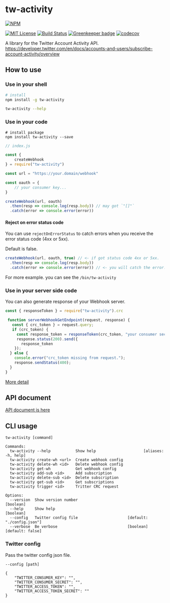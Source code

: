 # tw-activity


[![NPM](https://nodei.co/npm/tw-activity.png)](https://nodei.co/npm/tw-activity/)

[![MIT License](https://img.shields.io/badge/license-MIT-blue.svg?style=flat)](https://github.com/mironal/tw-activity/blob/master/LICENSE) [![Build Status](https://travis-ci.org/mironal/tw-activity.svg)](https://travis-ci.org/mironal/tw-activity) [![Greenkeeper badge](https://badges.greenkeeper.io/mironal/tw-activity.svg)](https://greenkeeper.io/) [![codecov](https://codecov.io/gh/mironal/tw-activity/branch/master/graph/badge.svg)](https://codecov.io/gh/mironal/tw-activity)

A library for the Twitter Account Activity API. https://developer.twitter.com/en/docs/accounts-and-users/subscribe-account-activity/overview

## How to use

### Use in your shell

```sh
# install
npm install -g tw-activity

tw-activity --help
```

### Use in your code

```
# install package
npm install tw-activity --save
```

```js
// index.js

const {
    createWebhook
} = require("tw-activity")

const url = "https://your.domain/webhook"

const oauth = {
    // your consumer key...
}

createWebhook(url, oauth)
  .then(resp => console.log(resp.body)) // may got `"[]"`
  .catch(error => console.error(error))
```

#### Reject on error status code

You can use `rejectOnErrorStatus` to catch errors when you
receive the error status code (4xx or 5xx).

Default is false.

```js
createWebhook(url, oauth, true) // <- if got status code 4xx or 5xx.
  .then(resp => console.log(resp.body))
  .catch(error => console.error(error)) // <- you will catch the error.
```

For more example. you can see the `/bin/tw-activity`

### Use in your server side code

You can also generate response of your Webhook server.

```js
const { responseToken } = require("tw-activity").crc

 function serverWebhookGetEndpoint(request, response) {
   const { crc_token } = request.query;
   if (crc_token) {
     const response_token = responseToken(crc_token, "your consumer secret")
     response.status(200).send({
       response_token
    });
  } else {
    console.error("crc_token missing from request.");
    response.sendStatus(400);
  }
}
```

[More detail](https://developer.twitter.com/en/docs/accounts-and-users/subscribe-account-activity/guides/securing-webhooks)


## API document

[API document is here](https://mironal.github.io/tw-activity/)

## CLI usage

```
tw-activity [command]

Commands:
  tw-activity --help           Show help                     [aliases: -h, help]
  tw-activity create-wh <url>  Create webhook config
  tw-activity delete-wh <id>   Delete webhook config
  tw-activity get-wh           Get webhook config
  tw-activity add-sub <id>     Add subscription
  tw-activity delete-sub <id>  Delete subscription
  tw-activity get-sub <id>     Get subscriptions
  tw-activity trigger <id>     Tritter CRC request

Options:
  --version  Show version number                                       [boolean]
  --help     Show help                                                 [boolean]
  --config   Twitter config file                      [default: "./config.json"]
  --verbose  Be verbose                               [boolean] [default: false]

```

### Twitter config

Pass the twitter config json file.

```
--config [path]
```

```
{
    "TWITTER_CONSUMER_KEY": "",
    "TWITTER_CONSUMER_SECRET": "",
    "TWITTER_ACCESS_TOKEN": "",
    "TWITTER_ACCESS_TOKEN_SECRET": ""
}
```
